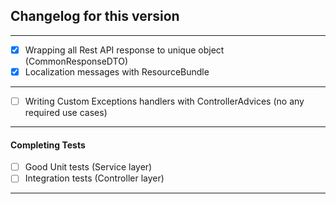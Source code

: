 ## Changelog for this version

---
- [x] Wrapping all Rest API response to unique object (CommonResponseDTO)
- [x] Localization messages with ResourceBundle
---
* [ ] Writing Custom Exceptions handlers with ControllerAdvices (no any required use cases)
---
#### Completing Tests 
* [ ] Good Unit tests (Service layer)  
* [ ] Integration tests (Controller layer)  
---
